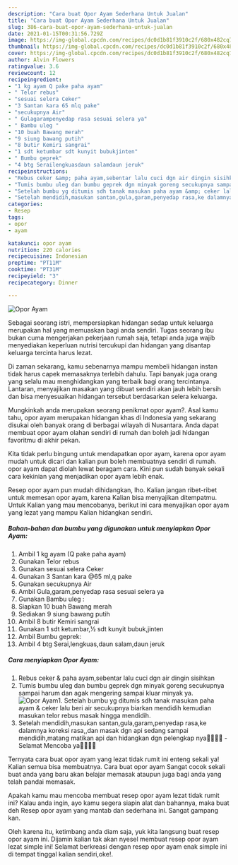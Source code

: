 ```yaml
---
description: "Cara buat Opor Ayam Sederhana Untuk Jualan"
title: "Cara buat Opor Ayam Sederhana Untuk Jualan"
slug: 386-cara-buat-opor-ayam-sederhana-untuk-jualan
date: 2021-01-15T00:31:56.729Z
image: https://img-global.cpcdn.com/recipes/dc0d1b81f3910c2f/680x482cq70/opor-ayam-foto-resep-utama.jpg
thumbnail: https://img-global.cpcdn.com/recipes/dc0d1b81f3910c2f/680x482cq70/opor-ayam-foto-resep-utama.jpg
cover: https://img-global.cpcdn.com/recipes/dc0d1b81f3910c2f/680x482cq70/opor-ayam-foto-resep-utama.jpg
author: Alvin Flowers
ratingvalue: 3.6
reviewcount: 12
recipeingredient:
- "1 kg ayam Q pake paha ayam"
- " Telor rebus"
- "sesuai selera Ceker"
- "3 Santan kara 65 mlq pake"
- "secukupnya Air"
- " Gulagarampenyedap rasa sesuai selera ya"
- " Bambu uleg "
- "10 buah Bawang merah"
- "9 siung bawang putih"
- "8 butir Kemiri sangrai"
- "1 sdt ketumbar sdt kunyit bubukjinten"
- " Bumbu geprek"
- "4 btg Serailengkuasdaun salamdaun jeruk"
recipeinstructions:
- "Rebus ceker &amp; paha ayam,sebentar lalu cuci dgn air dingin sisihkan"
- "Tumis bumbu uleg dan bumbu geprek dgn minyak goreng secukupnya sampai harum dan agak mengering sampai kluar minyak ya."
- "Setelah bumbu yg ditumis sdh tanak masukan paha ayam &amp; ceker lalu beri air secukupnya biarkan mendidih kemudian masukan telor rebus masak hingga mendidih."
- "Setelah mendidih,masukan santan,gula,garam,penyedap rasa,ke dalamnya koreksi rasa,,dan masak dgn api sedang sampai mendidih,matang matikan api dan hidangkan dgn pelengkap nya🙏🏻💜💜 Selamat Mencoba ya👌🏻👌🏻"
categories:
- Resep
tags:
- opor
- ayam

katakunci: opor ayam 
nutrition: 220 calories
recipecuisine: Indonesian
preptime: "PT11M"
cooktime: "PT31M"
recipeyield: "3"
recipecategory: Dinner

---
```



![Opor Ayam](https://img-global.cpcdn.com/recipes/dc0d1b81f3910c2f/680x482cq70/opor-ayam-foto-resep-utama.jpg)

Sebagai seorang istri, mempersiapkan hidangan sedap untuk keluarga merupakan hal yang memuaskan bagi anda sendiri. Tugas seorang ibu bukan cuma mengerjakan pekerjaan rumah saja, tetapi anda juga wajib menyediakan keperluan nutrisi tercukupi dan hidangan yang disantap keluarga tercinta harus lezat.

Di zaman  sekarang, kamu sebenarnya mampu membeli hidangan instan tidak harus capek memasaknya terlebih dahulu. Tapi banyak juga orang yang selalu mau menghidangkan yang terbaik bagi orang tercintanya. Lantaran, menyajikan masakan yang dibuat sendiri akan jauh lebih bersih dan bisa menyesuaikan hidangan tersebut berdasarkan selera keluarga. 



Mungkinkah anda merupakan seorang penikmat opor ayam?. Asal kamu tahu, opor ayam merupakan hidangan khas di Indonesia yang sekarang disukai oleh banyak orang di berbagai wilayah di Nusantara. Anda dapat membuat opor ayam olahan sendiri di rumah dan boleh jadi hidangan favoritmu di akhir pekan.

Kita tidak perlu bingung untuk mendapatkan opor ayam, karena opor ayam mudah untuk dicari dan kalian pun boleh membuatnya sendiri di rumah. opor ayam dapat diolah lewat beragam cara. Kini pun sudah banyak sekali cara kekinian yang menjadikan opor ayam lebih enak.

Resep opor ayam pun mudah dihidangkan, lho. Kalian jangan ribet-ribet untuk memesan opor ayam, karena Kalian bisa menyajikan ditempatmu. Untuk Kalian yang mau mencobanya, berikut ini cara menyajikan opor ayam yang lezat yang mampu Kalian hidangkan sendiri.

<!--inarticleads1-->

##### Bahan-bahan dan bumbu yang digunakan untuk menyiapkan Opor Ayam:

1. Ambil 1 kg ayam (Q pake paha ayam)
1. Gunakan  Telor rebus
1. Gunakan sesuai selera Ceker
1. Gunakan 3 Santan kara @65 ml,q pake
1. Gunakan secukupnya Air
1. Ambil  Gula,garam,penyedap rasa sesuai selera ya
1. Gunakan  Bambu uleg :
1. Siapkan 10 buah Bawang merah
1. Sediakan 9 siung bawang putih
1. Ambil 8 butir Kemiri sangrai
1. Gunakan 1 sdt ketumbar,½ sdt kunyit bubuk,jinten
1. Ambil  Bumbu geprek:
1. Ambil 4 btg Serai,lengkuas,daun salam,daun jeruk




<!--inarticleads2-->

##### Cara menyiapkan Opor Ayam:

1. Rebus ceker &amp; paha ayam,sebentar lalu cuci dgn air dingin sisihkan
1. Tumis bumbu uleg dan bumbu geprek dgn minyak goreng secukupnya sampai harum dan agak mengering sampai kluar minyak ya.
<img src="//assets-global.cpcdn.com/assets/icons/button_play-2c75c40dde080a61004c1f40b05d8f140eaff45d7e9e6481dc71c63d2e7c4909.png" alt="Opor Ayam">1. Setelah bumbu yg ditumis sdh tanak masukan paha ayam &amp; ceker lalu beri air secukupnya biarkan mendidih kemudian masukan telor rebus masak hingga mendidih.
1. Setelah mendidih,masukan santan,gula,garam,penyedap rasa,ke dalamnya koreksi rasa,,dan masak dgn api sedang sampai mendidih,matang matikan api dan hidangkan dgn pelengkap nya🙏🏻💜💜 - Selamat Mencoba ya👌🏻👌🏻




Ternyata cara buat opor ayam yang lezat tidak rumit ini enteng sekali ya! Kalian semua bisa membuatnya. Cara buat opor ayam Sangat cocok sekali buat anda yang baru akan belajar memasak ataupun juga bagi anda yang telah pandai memasak.

Apakah kamu mau mencoba membuat resep opor ayam lezat tidak rumit ini? Kalau anda ingin, ayo kamu segera siapin alat dan bahannya, maka buat deh Resep opor ayam yang mantab dan sederhana ini. Sangat gampang kan. 

Oleh karena itu, ketimbang anda diam saja, yuk kita langsung buat resep opor ayam ini. Dijamin kalian tak akan nyesel membuat resep opor ayam lezat simple ini! Selamat berkreasi dengan resep opor ayam enak simple ini di tempat tinggal kalian sendiri,oke!.

